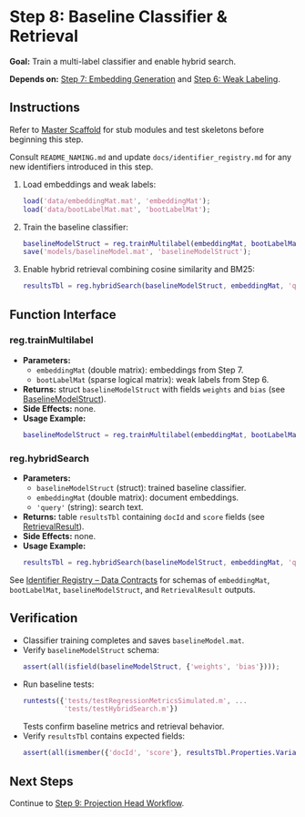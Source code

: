 # Step 8: Baseline Classifier & Retrieval

**Goal:** Train a multi-label classifier and enable hybrid search.

**Depends on:** [Step 7: Embedding Generation](step07_embedding_generation.md) and [Step 6: Weak Labeling](step06_weak_labeling.md).

## Instructions
Refer to [Master Scaffold](master_scaffold.md) for stub modules and test skeletons before beginning this step.

Consult `README_NAMING.md` and update `docs/identifier_registry.md` for any new identifiers introduced in this step.

1. Load embeddings and weak labels:
   ```matlab
   load('data/embeddingMat.mat', 'embeddingMat');
   load('data/bootLabelMat.mat', 'bootLabelMat');
   ```
2. Train the baseline classifier:
   ```matlab
   baselineModelStruct = reg.trainMultilabel(embeddingMat, bootLabelMat);
   save('models/baselineModel.mat', 'baselineModelStruct');
   ```
3. Enable hybrid retrieval combining cosine similarity and BM25:
   ```matlab
   resultsTbl = reg.hybridSearch(baselineModelStruct, embeddingMat, 'query', 'sample text');
   ```

## Function Interface

### reg.trainMultilabel
- **Parameters:**
  - `embeddingMat` (double matrix): embeddings from Step 7.
  - `bootLabelMat` (sparse logical matrix): weak labels from Step 6.
- **Returns:** struct `baselineModelStruct` with fields `weights` and `bias` (see [BaselineModelStruct](identifier_registry.md#baselinemodelstruct)).
- **Side Effects:** none.
- **Usage Example:**
  ```matlab
  baselineModelStruct = reg.trainMultilabel(embeddingMat, bootLabelMat);
  ```

### reg.hybridSearch
- **Parameters:**
  - `baselineModelStruct` (struct): trained baseline classifier.
  - `embeddingMat` (double matrix): document embeddings.
  - `'query'` (string): search text.
- **Returns:** table `resultsTbl` containing `docId` and `score` fields (see [RetrievalResult](identifier_registry.md#retrievalresult)).
- **Side Effects:** none.
- **Usage Example:**
  ```matlab
  resultsTbl = reg.hybridSearch(baselineModelStruct, embeddingMat, 'query', 'example');
  ```

See [Identifier Registry – Data Contracts](identifier_registry.md#data-contracts) for schemas of `embeddingMat`, `bootLabelMat`, `baselineModelStruct`, and `RetrievalResult` outputs.

## Verification
- Classifier training completes and saves `baselineModel.mat`.
- Verify `baselineModelStruct` schema:
  ```matlab
  assert(all(isfield(baselineModelStruct, {'weights', 'bias'})));
  ```
- Run baseline tests:
  ```matlab
  runtests({'tests/testRegressionMetricsSimulated.m', ...
            'tests/testHybridSearch.m'})
  ```
  Tests confirm baseline metrics and retrieval behavior.
- Verify `resultsTbl` contains expected fields:
  ```matlab
  assert(all(ismember({'docId', 'score'}, resultsTbl.Properties.VariableNames)));
  ```

## Next Steps
Continue to [Step 9: Projection Head Workflow](step09_projection_head.md).
